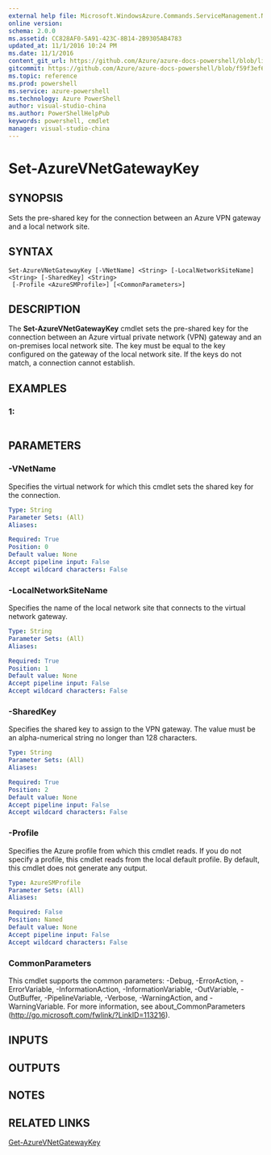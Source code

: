 ```yaml
---
external help file: Microsoft.WindowsAzure.Commands.ServiceManagement.Network.dll-Help.xml
online version: 
schema: 2.0.0
ms.assetid: CC828AF0-5A91-423C-8B14-2B9305AB4783
updated_at: 11/1/2016 10:24 PM
ms.date: 11/1/2016
content_git_url: https://github.com/Azure/azure-docs-powershell/blob/live/azureps-cmdlets-docs/ServiceManagement/Azure.Networking/v3.0.0/Set-AzureVNetGatewayKey.md
gitcommit: https://github.com/Azure/azure-docs-powershell/blob/f59f3ef60bc592383812213e69fd77ba950759ed/azureps-cmdlets-docs/ServiceManagement/Azure.Networking/v3.0.0/Set-AzureVNetGatewayKey.md
ms.topic: reference
ms.prod: powershell
ms.service: azure-powershell
ms.technology: Azure PowerShell
author: visual-studio-china
ms.author: PowerShellHelpPub
keywords: powershell, cmdlet
manager: visual-studio-china
---
```


# Set-AzureVNetGatewayKey

## SYNOPSIS
Sets the pre-shared key for the connection between an Azure VPN gateway and a local network site.

## SYNTAX

```
Set-AzureVNetGatewayKey [-VNetName] <String> [-LocalNetworkSiteName] <String> [-SharedKey] <String>
 [-Profile <AzureSMProfile>] [<CommonParameters>]
```

## DESCRIPTION
The **Set-AzureVNetGatewayKey** cmdlet sets the pre-shared key for the connection between an Azure virtual private network (VPN) gateway and an on-premises local network site.
The key must be equal to the key configured on the gateway of the local network site.
If the keys do not match, a connection cannot establish.

## EXAMPLES

### 1:
```

```

## PARAMETERS

### -VNetName
Specifies the virtual network for which this cmdlet sets the shared key for the connection.

```yaml
Type: String
Parameter Sets: (All)
Aliases: 

Required: True
Position: 0
Default value: None
Accept pipeline input: False
Accept wildcard characters: False
```

### -LocalNetworkSiteName
Specifies the name of the local network site that connects to the virtual network gateway.

```yaml
Type: String
Parameter Sets: (All)
Aliases: 

Required: True
Position: 1
Default value: None
Accept pipeline input: False
Accept wildcard characters: False
```

### -SharedKey
Specifies the shared key to assign to the VPN gateway.
The value must be an alpha-numerical string no longer than 128 characters.

```yaml
Type: String
Parameter Sets: (All)
Aliases: 

Required: True
Position: 2
Default value: None
Accept pipeline input: False
Accept wildcard characters: False
```

### -Profile
Specifies the Azure profile from which this cmdlet reads. 
If you do not specify a profile, this cmdlet reads from the local default profile.
By default, this cmdlet does not generate any output.

```yaml
Type: AzureSMProfile
Parameter Sets: (All)
Aliases: 

Required: False
Position: Named
Default value: None
Accept pipeline input: False
Accept wildcard characters: False
```

### CommonParameters
This cmdlet supports the common parameters: -Debug, -ErrorAction, -ErrorVariable, -InformationAction, -InformationVariable, -OutVariable, -OutBuffer, -PipelineVariable, -Verbose, -WarningAction, and -WarningVariable. For more information, see about_CommonParameters (http://go.microsoft.com/fwlink/?LinkID=113216).

## INPUTS

## OUTPUTS

## NOTES

## RELATED LINKS

[Get-AzureVNetGatewayKey](xref:ServiceManagement/Azure.Networking/v3.0.0/Get-AzureVNetGatewayKey.md)


